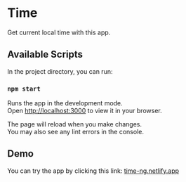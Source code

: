 # Time

Get current local time with this app.

## Available Scripts

In the project directory, you can run:

### `npm start`

Runs the app in the development mode.\
Open [http://localhost:3000](http://localhost:3000) to view it in your browser.

The page will reload when you make changes.\
You may also see any lint errors in the console.


## Demo

You can try the app by clicking this link: [time-ng.netlify.app](https://time-ng.netlify.app)
